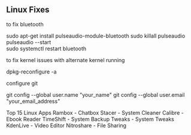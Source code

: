 ## Linux Fixes

to fix bluetooth

sudo apt-get install pulseaudio-module-bluetooth
sudo killall pulseaudio
pulseaudio --start    
sudo systemctl restart bluetooth

to fix kernel issues with alternate kernel running

dpkg-reconfigure -a

configure git

git config --global user.name "your_name"
git config --global user.email "your_email_address"

Top 15 Linux Apps
Rambox - Chatbox
Stacer - System Cleaner
Calibre - Ebook Reader
TimeShift -  System Backup
Tweaks - System Tweaks
KdenLive - Video Editor
Nitroshare - File Sharing